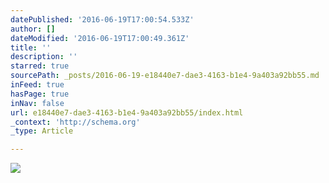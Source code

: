 ```yaml
---
datePublished: '2016-06-19T17:00:54.533Z'
author: []
dateModified: '2016-06-19T17:00:49.361Z'
title: ''
description: ''
starred: true
sourcePath: _posts/2016-06-19-e18440e7-dae3-4163-b1e4-9a403a92bb55.md
inFeed: true
hasPage: true
inNav: false
url: e18440e7-dae3-4163-b1e4-9a403a92bb55/index.html
_context: 'http://schema.org'
_type: Article

---
```

![](https://the-grid-user-content.s3-us-west-2.amazonaws.com/e5ed1298-1612-462b-a456-19f947989dae.jpg)